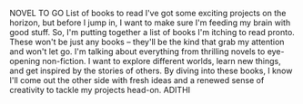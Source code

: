NOVEL TO GO
List of books to read
I've got some exciting projects on the horizon, but before I jump in, I want to make sure I'm feeding my brain with good stuff. So, I'm putting together a list of books I'm itching to read pronto. These won't be just any books – they'll be the kind that grab my attention and won't let go. I'm talking about everything from thrilling novels to eye-opening non-fiction. I want to explore different worlds, learn new things, and get inspired by the stories of others. By diving into these books, I know I'll come out the other side with fresh ideas and a renewed sense of creativity to tackle my projects head-on.
ADITHI



